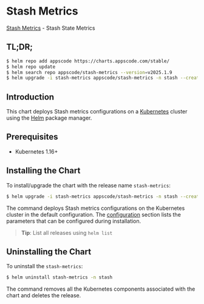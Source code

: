 # Stash Metrics

[Stash Metrics](https://github.com/stashed) - Stash State Metrics

## TL;DR;

```bash
$ helm repo add appscode https://charts.appscode.com/stable/
$ helm repo update
$ helm search repo appscode/stash-metrics --version=v2025.1.9
$ helm upgrade -i stash-metrics appscode/stash-metrics -n stash --create-namespace --version=v2025.1.9
```

## Introduction

This chart deploys Stash metrics configurations on a [Kubernetes](http://kubernetes.io) cluster using the [Helm](https://helm.sh) package manager.

## Prerequisites

- Kubernetes 1.16+

## Installing the Chart

To install/upgrade the chart with the release name `stash-metrics`:

```bash
$ helm upgrade -i stash-metrics appscode/stash-metrics -n stash --create-namespace --version=v2025.1.9
```

The command deploys Stash metrics configurations on the Kubernetes cluster in the default configuration. The [configuration](#configuration) section lists the parameters that can be configured during installation.

> **Tip**: List all releases using `helm list`

## Uninstalling the Chart

To uninstall the `stash-metrics`:

```bash
$ helm uninstall stash-metrics -n stash
```

The command removes all the Kubernetes components associated with the chart and deletes the release.


